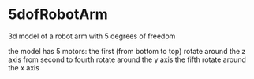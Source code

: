 # 5dofRobotArm
3d model of a robot arm with 5 degrees of freedom

the model has 5 motors:
the first (from bottom to top) rotate around the z axis
from second to fourth rotate around the y axis
the fifth rotate around the x axis
